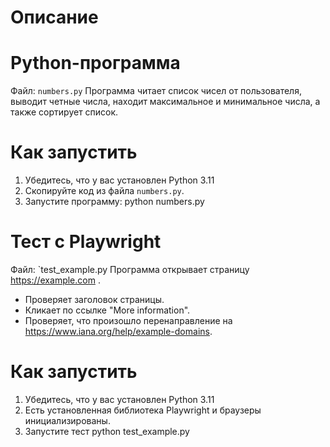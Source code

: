 # Описание
# Python-программа
Файл: `numbers.py`
Программа читает список чисел от пользователя, выводит четные числа, находит максимальное и минимальное числа, а также сортирует список.

# Как запустить
1. Убедитесь, что у вас установлен Python 3.11
2. Скопируйте код из файла `numbers.py`.
3. Запустите программу: python numbers.py

# Тест с Playwright
Файл: `test_example.py
Программа открывает страницу https://example.com .
- Проверяет заголовок страницы.
- Кликает по ссылке "More information".
- Проверяет, что произошло перенаправление на https://www.iana.org/help/example-domains.

# Как запустить
1. Убедитесь, что у вас установлен Python 3.11
2. Есть установленная библиотека Playwright и браузеры инициализированы.
3. Запустите тест python test_example.py
